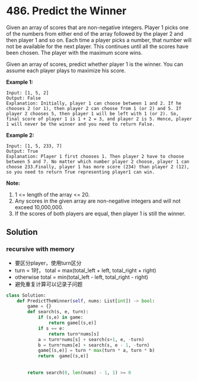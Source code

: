 # 486. Predict the Winner

Given an array of scores that are non-negative integers. Player 1 picks one of the numbers from either end of the array followed by the player 2 and then player 1 and so on. Each time a player picks a number, that number will not be available for the next player. This continues until all the scores have been chosen. The player with the maximum score wins.

Given an array of scores, predict whether player 1 is the winner. You can assume each player plays to maximize his score.

**Example 1:**

```
Input: [1, 5, 2]
Output: False
Explanation: Initially, player 1 can choose between 1 and 2. If he chooses 2 (or 1), then player 2 can choose from 1 (or 2) and 5. If player 2 chooses 5, then player 1 will be left with 1 (or 2). So, final score of player 1 is 1 + 2 = 3, and player 2 is 5. Hence, player 1 will never be the winner and you need to return False.
```



**Example 2:**

```
Input: [1, 5, 233, 7]
Output: True
Explanation: Player 1 first chooses 1. Then player 2 have to choose between 5 and 7. No matter which number player 2 choose, player 1 can choose 233.Finally, player 1 has more score (234) than player 2 (12), so you need to return True representing player1 can win.
```



**Note:**

1. 1 <= length of the array <= 20.
2. Any scores in the given array are non-negative integers and will not exceed 10,000,000.
3. If the scores of both players are equal, then player 1 is still the winner.

## Solution

### recursive with memory

* 要区分player，使用turn区分
* turn = 1时， total = max(total_left + left, total_right + right)
* otherwise total = min(total_left - left, total_right - right)
* 避免重复计算可以记录子问题

```python
class Solution:
    def PredictTheWinner(self, nums: List[int]) -> bool:
        game = {}
        def search(s, e, turn):
            if (s,e) in game:
                return game[(s,e)]
            if s == e:
                return turn*nums[s]
            a = turn*nums[s] + search(s+1, e, -turn)
            b = turn*nums[e] + search(s, e - 1, -turn)
            game[(s,e)] = turn * max(turn * a, turn * b)
            return  game[(s,e)]
            
        
        return search(0, len(nums) - 1, 1) >= 0
```



